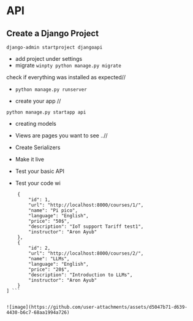# API
## Create a Django Project

```django-admin startproject djangoapi```
- add project under settings
- migrate 
```winpty python manage.py migrate```

check if everything was installed as expected//
- ```python manage.py runserver```

- create  your app //

```python manage.py startapp api```

- creating models 


-  Views are pages you want to see ..//
- Create Serializers 
- Make it live
- Test your basic API


- Test your code wi

``` [
    {
        "id": 1,
        "url": "http://localhost:8000/courses/1/",
        "name": "Pi pico",
        "language": "English",
        "price": "50$",
        "description": "IoT support Tariff test1",
        "instructor": "Aron Ayub"
    },
    {
        "id": 2,
        "url": "http://localhost:8000/courses/2/",
        "name": "LLMs",
        "language": "English",
        "price": "20$",
        "description": "Introduction to LLMs",
        "instructor": "Aron Ayub"
    }
] ```


![image](https://github.com/user-attachments/assets/d5047b71-d639-4430-b6c7-68aa1994a726)
